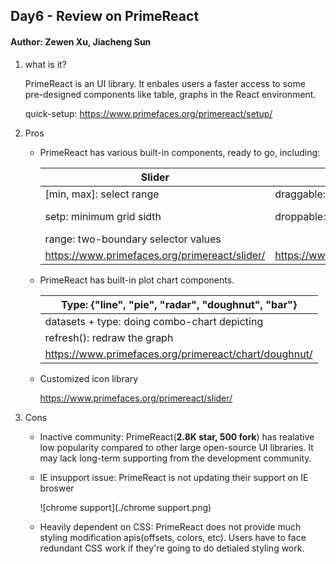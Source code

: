 ## Day6 - Review on PrimeReact

####  Author: Zewen Xu, Jiacheng Sun


1. what is it?

   PrimeReact is an UI library. It enbales users a faster access to some pre-designed components like table, graphs in the React environment.

   quick-setup: https://www.primefaces.org/primereact/setup/

2. Pros

   - PrimeReact has various built-in components, ready to go, including:

     | Slider                                        | Tree                                        | Table                                                        |
     | --------------------------------------------- | ------------------------------------------- | ------------------------------------------------------------ |
     | [min, max]: select range                      | draggable: switch on/off node dragging      | sortFunction: customize sorting behavior                     |
     | setp: minimum grid sidth                      | droppable: switch on/off node dropping      | cellEditValidatorEvent: trigger the validation, value includes {"click", "clur", ...} |
     | range: two-boundary selector values           |                                             | editor: enable cell editor input                             |
     | https://www.primefaces.org/primereact/slider/ | https://www.primefaces.org/primereact/tree/ | https://www.primefaces.org/primereact/datatable/             |

   - PrimeReact has built-in plot chart components.

     | Type: {"line", "pie", "radar", "doughnut", "bar"}     |
     | ----------------------------------------------------- |
     | datasets + type: doing combo-chart depicting          |
     | refresh(): redraw the graph                           |
     | https://www.primefaces.org/primereact/chart/doughnut/ |

   - Customized icon library

     https://www.primefaces.org/primereact/slider/

3. Cons

   - Inactive community: PrimeReact(**2.8K star, 500 fork**) has realative low popularity compared to other large open-source UI libraries. It may lack long-term supporting from the development community.

   - IE insupport issue: PrimeReact is not updating their support on IE broswer

     ![chrome support](./chrome support.png)

   - Heavily dependent on CSS: PrimeReact does not provide much styling modification apis(offsets, colors, etc). Users have to face redundant CSS work if they're going to do detialed styling work.

